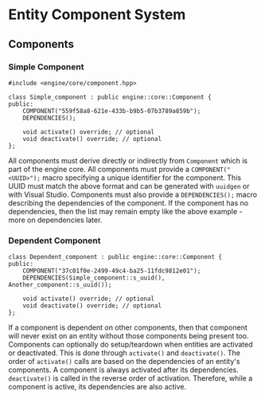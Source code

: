 # Entity Component System

## Components

### Simple Component
```
#include <engine/core/component.hpp>

class Simple_component : public engine::core::Component {
public:
    COMPONENT("559f58a8-621e-433b-b9b5-07b3789a859b");
    DEPENDENCIES();

    void activate() override; // optional
    void deactivate() override; // optional
};
```

All components must derive directly or indirectly from `Component` which is
part of the engine core. All components must provide a `COMPONENT("<UUID>");`
macro specifying a unique identifier for the component. This UUID must match
the above format and can be generated with `uuidgen` or with Visual Studio.
Components must also provide a `DEPENDENCIES();` macro describing the
dependencies of the component. If the component has no dependencies, then the
list may remain empty like the above example - more on dependencies later.

### Dependent Component
```
class Dependent_component : public engine::core::Component {
public:
    COMPONENT("37c01f0e-2499-49c4-ba25-11fdc9812e01");
    DEPENDENCIES(Simple_component::s_uuid(), Another_component::s_uuid());

    void activate() override; // optional
    void deactivate() override; // optional
};
```

If a component is dependent on other components, then that component will
never exist on an entity without those components being present too.
Components can optionally do setup/teardown when entities are activated or
deactivated. This is done through `activate()` and `deactivate()`. The order
of `activate()` calls are based on the dependencies of an entity's
components. A component is always activated after its dependencies.
`deactivate()` is called in the reverse order of activation. Therefore, while
a component is active, its dependencies are also active.
